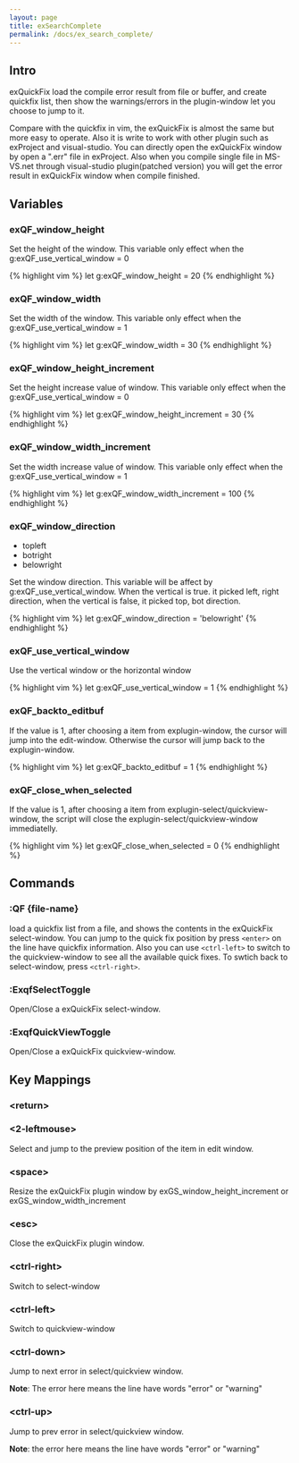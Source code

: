 ```yaml
---
layout: page
title: exSearchComplete
permalink: /docs/ex_search_complete/
---
```


## Intro

exQuickFix load the compile error result from file or buffer, and create quickfix list, then show the warnings/errors in the plugin-window let you choose to jump to it.

Compare with the quickfix in vim, the exQuickFix is almost the same but more easy to operate. Also it is write to work with other plugin such as exProject and visual-studio.  You can directly open the exQuickFix window by open a ".err" file in exProject.  Also when you compile single file in MS-VS.net through visual-studio plugin(patched version) you will get the error result in exQuickFix window when compile finished. 

## Variables

### exQF_window_height

Set the height of the window. This variable only effect when the g:exQF_use_vertical_window = 0

{% highlight vim %}
let g:exQF_window_height = 20
{% endhighlight %}

### exQF_window_width

Set the width of the window. This variable only effect when the g:exQF_use_vertical_window = 1

{% highlight vim %}
let g:exQF_window_width = 30
{% endhighlight %}

### exQF_window_height_increment

Set the height increase value of window. This variable only effect when the g:exQF_use_vertical_window = 0

{% highlight vim %}
let g:exQF_window_height_increment = 30
{% endhighlight %}

### exQF_window_width_increment

Set the width increase value of window. This variable only effect when the g:exQF_use_vertical_window = 1

{% highlight vim %}
let g:exQF_window_width_increment = 100
{% endhighlight %}

### exQF_window_direction

* topleft
* botright
* belowright

Set the window direction. This variable will be affect by g:exQF_use_vertical_window.  When the vertical is true. it picked left, right direction, when the vertical is false, it picked top, bot direction.

{% highlight vim %}
let g:exQF_window_direction = 'belowright'
{% endhighlight %}

### exQF_use_vertical_window

Use the vertical window or the horizontal window

{% highlight vim %}
let g:exQF_use_vertical_window = 1
{% endhighlight %}

### exQF_backto_editbuf

If the value is 1, after choosing a item from explugin-window, the cursor will 
jump into the edit-window. Otherwise the cursor will jump back to the explugin-window. 

{% highlight vim %}
let g:exQF_backto_editbuf = 1
{% endhighlight %}

### exQF_close_when_selected

If the value is 1, after choosing a item from explugin-select/quickview-window, 
the script will close the explugin-select/quickview-window immediatelly.

{% highlight vim %}
let g:exQF_close_when_selected = 0
{% endhighlight %}

## Commands

### :QF {file-name}

load a quickfix list from a file, and shows the contents in the exQuickFix select-window. You can jump to the quick fix position by press `<enter>` on the line have quickfix information. Also you can use `<ctrl-left>` to switch to the quickview-window to see all the available quick fixes. To swtich back to select-window, press `<ctrl-right>`.

### :ExqfSelectToggle

Open/Close a exQuickFix select-window.

### :ExqfQuickViewToggle

Open/Close a exQuickFix quickview-window.

## Key Mappings

### \<return\>

### \<2-leftmouse\>

Select and jump to the preview position of the item in edit window. 

### \<space\>

Resize the exQuickFix plugin window by exGS_window_height_increment or exGS_window_width_increment

### \<esc\>

Close the exQuickFix plugin window.

### \<ctrl-right\>

Switch to select-window

### \<ctrl-left\>

Switch to quickview-window

### \<ctrl-down\>

Jump to next error in select/quickview window.

**Note**: The error here means the line have words "error" or "warning"

### \<ctrl-up\>

Jump to prev error in select/quickview window.

**Note**: the error here means the line have words "error" or "warning"
